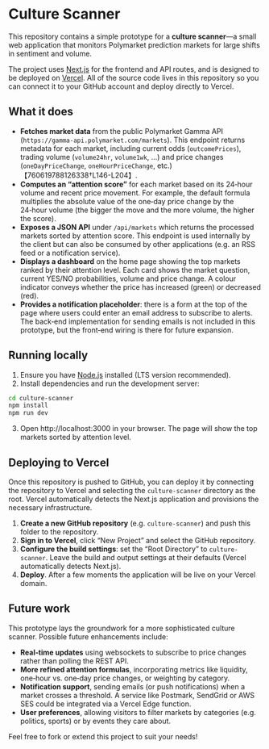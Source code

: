 # Culture Scanner

This repository contains a simple prototype for a **culture scanner**—a
small web application that monitors Polymarket prediction markets for large
shifts in sentiment and volume.

The project uses [Next.js](https://nextjs.org/) for the frontend and
API routes, and is designed to be deployed on [Vercel](https://vercel.com/).
All of the source code lives in this repository so you can connect it to
your GitHub account and deploy directly to Vercel.

## What it does

* **Fetches market data** from the public Polymarket Gamma API
  (`https://gamma-api.polymarket.com/markets`).  This endpoint returns
  metadata for each market, including current odds (`outcomePrices`),
  trading volume (`volume24hr`, `volume1wk`, …) and price changes
  (`oneDayPriceChange`, `oneHourPriceChange`, etc.)【760619788126338†L146-L204】.
* **Computes an “attention score”** for each market based on its 24‑hour
  volume and recent price movement.  For example, the default formula
  multiplies the absolute value of the one‑day price change by the
  24‑hour volume (the bigger the move and the more volume, the higher
  the score).
* **Exposes a JSON API** under `/api/markets` which returns the
  processed markets sorted by attention score.  This endpoint is used
  internally by the client but can also be consumed by other
  applications (e.g. an RSS feed or a notification service).
* **Displays a dashboard** on the home page showing the top markets
  ranked by their attention level.  Each card shows the market question,
  current YES/NO probabilities, volume and price change.  A colour
  indicator conveys whether the price has increased (green) or
  decreased (red).
* **Provides a notification placeholder**: there is a form at the top of
  the page where users could enter an email address to subscribe to
  alerts.  The back‑end implementation for sending emails is not
  included in this prototype, but the front‑end wiring is there for
  future expansion.

## Running locally

1. Ensure you have [Node.js](https://nodejs.org/) installed (LTS
   version recommended).
2. Install dependencies and run the development server:

```bash
cd culture-scanner
npm install
npm run dev
```

3. Open http://localhost:3000 in your browser.  The page will show the
   top markets sorted by attention level.

## Deploying to Vercel

Once this repository is pushed to GitHub, you can deploy it by
connecting the repository to Vercel and selecting the `culture-scanner`
directory as the root.  Vercel automatically detects the Next.js
application and provisions the necessary infrastructure.

1. **Create a new GitHub repository** (e.g. `culture-scanner`) and push
   this folder to the repository.
2. **Sign in to Vercel**, click “New Project” and select the GitHub
   repository.
3. **Configure the build settings**: set the “Root Directory” to
   `culture-scanner`.  Leave the build and output settings at their
   defaults (Vercel automatically detects Next.js).
4. **Deploy**.  After a few moments the application will be live on
   your Vercel domain.

## Future work

This prototype lays the groundwork for a more sophisticated culture
scanner.  Possible future enhancements include:

* **Real‑time updates** using websockets to subscribe to price changes
  rather than polling the REST API.
* **More refined attention formulas**, incorporating metrics like
  liquidity, one‑hour vs. one‑day price changes, or weighting by
  category.
* **Notification support**, sending emails (or push notifications) when
  a market crosses a threshold.  A service like Postmark, SendGrid or
  AWS SES could be integrated via a Vercel Edge function.
* **User preferences**, allowing visitors to filter markets by
  categories (e.g. politics, sports) or by events they care about.

Feel free to fork or extend this project to suit your needs!
